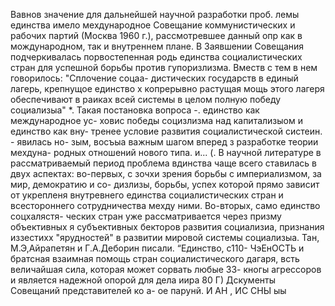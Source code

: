 Вавнов значение для дальнейшей научной разработки проб.
лемы единства имело мехдународное Совещание коммунистических
и рабочих партий (Москва 1960 г.), рассмотревшее данный опр
как в мождународном, так и внутреннем плане.
В Заявшении Совещания подчеркивалась порвостепенная родь
единства социалистических стран для успешной борьбы против
гупоризлизма. Вместв с тем в нем говорилось: "Сплочение соцаа-
дистических государств в единый лагерь, крепнущое единство х
копрерывно растущая мощь этого лагеря обеспечивают в раиках
всей системы в целом полную победу социализыа" *.
Такая постановка вопроса -. единство как международное ус-
ховис победы социзлизма над капитализыом и единство как вну-
тренее условие развития социалистической систеин. - явилась но-
зым, восъыа важным шагом вперед з разработке теории мехдуна-
родных отношений нового типа. и... (.
В научной литературе в рассматриваемый период проблема
вдинства чаще всего ставилась в двух аспектах: во-первых, с
зочхи зрения борьбы с империализмом, за мир, демократию и со-
дизлизы, борьбы, успех которой прямо зависит от укрепленя
внутревнего единства социалистических стран и всестороннего
сотрудничества мехду ними. Во-вторых, само единство соцхалястя-
ческих стран уже рассматривается через призму объективных я
субъективных бекторов развития социализиа, признания иззестихх
"ярудностей" в развитии мировой системы социализыа.
Тан, М.Э,Айрапетян и Г.А.Деборин писали. “Единство, с110-
ЧэЕнОСТЬ и братсная взаимная помощь стран социалистического
дагаря, всть величайшая сила, которая может сорвать любые 33-
кногы агрессоров и является надежной опорой для дела иира 80
Г) Дскументы Совещаний представителей ко а-
ое парунй. И АН , ИС СНЫ ыы

